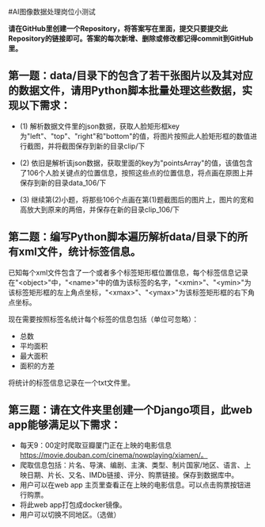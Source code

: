 #AI图像数据处理岗位小测试

**请在GitHub里创建一个Repository，将答案写在里面，提交只要提交此Repository的链接即可。答案的每次新增、删除或修改都记得commit到GitHub里。**



## 第一题：data/目录下的包含了若干张图片以及其对应的数据文件，请用Python脚本批量处理这些数据，实现以下需求：

* (1) 解析数据文件里的json数据，获取人脸矩形框key为"left"、"top"、"right"和"bottom"的值，将图片按照此人脸矩形框的数值进行截图，并将截图保存到新的目录clip/下

* (2) 依旧是解析该json数据，获取里面的key为"pointsArray"的值，该值包含了106个人脸关键点的位置信息，按照这些点的位置信息，将点画在原图上并保存到新的目录data_106/下

* (3) 继续第(2)小题，将那些106个点画在第(1)题截图后的图片上，图片的宽和高放大到原来的两倍，并保存在新的目录clip_106/下

## 第二题：编写Python脚本遍历解析data/目录下的所有xml文件，统计标签信息。

​		已知每个xml文件包含了一个或者多个标签矩形框位置信息，每个标签信息记录在"\<object>"中，"\<name>"中的值为该标签的名字，"\<xmin>"、"\<ymin>"为该标签矩形框的左上角点坐标，"\<xmax>"、"\<ymax>"为该标签矩形框的右下角点坐标。

现在需要按照标签名统计每个标签的信息包括（单位可忽略）：

* 总数
* 平均面积
* 最大面积
* 面积的方差

将统计的标签信息记录在一个txt文件里。

## 第三题：请在文件夹里创建一个Django项目，此web app能够满足以下需求：

- 每天9：00定时爬取豆瓣厦门正在上映的电影信息 https://movie.douban.com/cinema/nowplaying/xiamen/。
- 爬取信息包括：片名、导演、编剧、主演、类型、制片国家/地区、语言、上映日期、片长、又名、IMDb链接、评分、购票链接。保存到数据库中。
- 用户可以在web app 主页里查看正在上映的电影信息。可以点击购票按钮进行购票。
- 将此web app打包成docker镜像。
- 用户可以切换不同地区。（选做）

